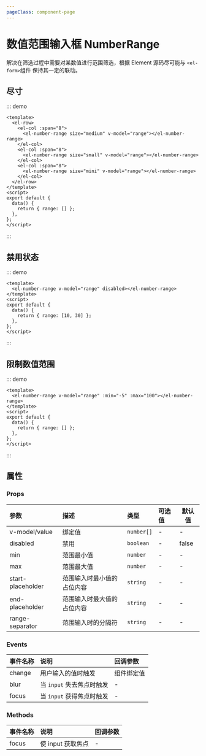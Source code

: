```yaml
---
pageClass: component-page
---
```

# 数值范围输入框 NumberRange

解决在筛选过程中需要对某数值进行范围筛选，根据 Element 源码尽可能与 `<el-form>`组件 保持其一定的联动。

## 尽寸

::: demo

```vue
<template>
  <el-row>
    <el-col :span="8">
      <el-number-range size="medium" v-model="range"></el-number-range>
    </el-col>
    <el-col :span="8">
      <el-number-range size="small" v-model="range"></el-number-range>
    </el-col>
    <el-col :span="8">
      <el-number-range size="mini" v-model="range"></el-number-range>
    </el-col>
  </el-row>
</template>
<script>
export default {
  data() {
    return { range: [] };
  },
};
</script>
```

:::

## 禁用状态

::: demo

```vue
<template>
  <el-number-range v-model="range" disabled></el-number-range>
</template>
<script>
export default {
  data() {
    return { range: [10, 30] };
  },
};
</script>
```

:::

## 限制数值范围

::: demo

```vue
<template>
  <el-number-range v-model="range" :min="-5" :max="100"></el-number-range>
</template>
<script>
export default {
  data() {
    return { range: [] };
  },
};
</script>
```

:::

## 属性

### Props

| 参数              | 描述                       | 类型       | 可选值 | 默认值 |
| :---------------- | :------------------------- | :--------- | :----- | ------ |
| v-model/value     | 绑定值                     | `number[]` | -      | -      |
| disabled          | 禁用                       | `boolean`  | -      | false  |
| min               | 范围最小值                 | `number`   | -      | -      |
| max               | 范围最大值                 | `number`   | -      | -      |
| start-placeholder | 范围输入时最小值的占位内容 | `string`   | -      | -      |
| end-placeholder   | 范围输入时最大值的占位内容 | `string`   | -      | -      |
| range-separator   | 范围输入时的分隔符         | `string`   | -      | -      |

### Events

| 事件名称 | 说明                      | 回调参数   |
| :------- | :------------------------ | :--------- |
| change   | 用户输入的值时触发        | 组件绑定值 |
| blur     | 当 `input` 失去焦点时触发 | -          |
| focus    | 当 `input` 获得焦点时触发 | -          |

### Methods

| 事件名称 | 说明              | 回调参数 |
| :------- | :---------------- | :------- |
| focus    | 使 input 获取焦点 | -        |
